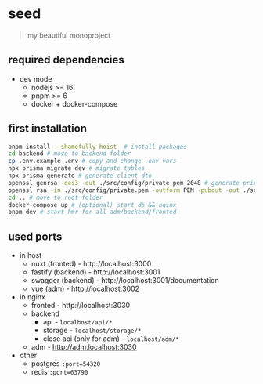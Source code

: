 # seed
> my beautiful monoproject

## required dependencies
- dev mode
	- nodejs >= 16
	- pnpm >= 6
	- docker + docker-compose

## first installation
```bash
pnpm install --shamefully-hoist  # install packages
cd backend # move to backend folder
cp .env.example .env # copy and change .env vars
npx prisma migrate dev # migrate tables
npx prisma generate # generate client dto
openssl genrsa -des3 -out ./src/config/private.pem 2048 # generate private.key for jwt
openssl rsa -in ./src/config/private.pem -outform PEM -pubout -out ./src/config/public.pem # generate public.key for jwt
cd .. # move to root folder
docker-compose up # (optional) start db && nginx
pnpm dev # start hmr for all adm/backend/fronted
```

## used ports
- in host
	- nuxt (fronted) - http://localhost:3000
	- fastify (backend) - http://localhost:3001
	- swagger (backend) - http://localhost:3001/documentation
	- vue (adm) - http://localhost:3002
- in nginx
	- fronted - http://localhost:3030
	- backend
		- api - `localhost/api/*`
		- storage - `localhost/storage/*`
		- close api (only for adm) - `localhost/adm/*`
	- adm - http://adm.localhost:3030
- other
	- postgres `:port=54320`
	- redis `:port=63790`
